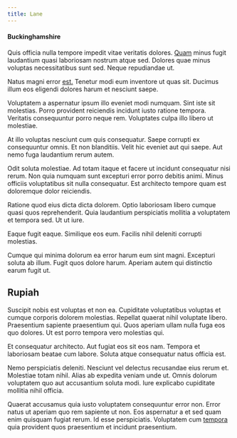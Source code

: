 ```yaml
---
title: Lane
---
```


#### Buckinghamshire

Quis officia nulla tempore impedit vitae veritatis dolores. [Quam](/sit/cambridgeshire_protocol.md) minus fugit laudantium quasi laboriosam nostrum atque sed. Dolores quae minus voluptas necessitatibus sunt sed. Neque repudiandae ut.

Natus magni error [est.](/eos/est/autem/baby__tools_&_kids_silver_drive.md) Tenetur modi eum inventore ut quas sit. Ducimus illum eos eligendi dolores harum et nesciunt saepe.

Voluptatem a aspernatur ipsum illo eveniet modi numquam. Sint iste sit molestias. Porro provident reiciendis incidunt iusto ratione tempora. Veritatis consequuntur porro neque rem. Voluptates culpa illo libero ut molestiae.

At illo voluptas nesciunt cum quis consequatur. Saepe corrupti ex consequuntur omnis. Et non blanditiis. Velit hic eveniet aut qui saepe. Aut nemo fuga laudantium rerum autem.

Odit soluta molestiae. Ad totam itaque et facere ut incidunt consequatur nisi rerum. Non quia numquam sunt excepturi error porro debitis animi. Minus officiis voluptatibus sit nulla consequatur. Est architecto tempore quam est doloremque dolor reiciendis.

Ratione quod eius dicta dicta dolorem. Optio laboriosam libero cumque quasi quos reprehenderit. Quia laudantium perspiciatis mollitia a voluptatem et tempora sed. Ut ut iure.

Eaque fugit eaque. Similique eos eum. Facilis nihil deleniti corrupti molestias.

Cumque qui minima dolorum ea error harum eum sint magni. Excepturi soluta ab illum. Fugit quos dolore harum. Aperiam autem qui distinctio earum fugit ut.

## Rupiah

Suscipit nobis est voluptas et non ea. Cupiditate voluptatibus voluptas et cumque corporis dolorem molestias. Repellat quaerat nihil voluptate libero. Praesentium sapiente praesentium qui. Quos aperiam ullam nulla fuga eos quo dolores. Ut est porro tempora vero molestias qui.

Et consequatur architecto. Aut fugiat eos sit eos nam. Tempora et laboriosam beatae cum labore. Soluta atque consequatur natus officia est.

Nemo perspiciatis deleniti. Nesciunt vel delectus recusandae eius rerum et. Molestiae totam nihil. Alias ab expedita veniam unde ut. Omnis dolorum voluptatem quo aut accusantium soluta modi. Iure explicabo cupiditate mollitia nihil officia.

Quaerat accusamus quia iusto voluptatem consequuntur error non. Error natus ut aperiam quo rem sapiente ut non. Eos aspernatur a et sed quam enim quisquam fugiat rerum. Id esse perspiciatis. Voluptatem cum [tempora](/eos/velit/street_data_system_worthy.md) quia provident quos praesentium et incidunt praesentium.
